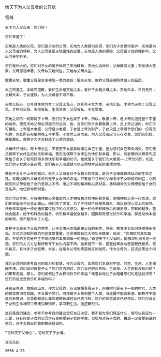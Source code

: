 给天下为人父母者的公开信

雪峰


    天下为人父母者：您们好！

    您们辛苦了！

    天地是人类的父母，您们是子女的父母，天地为人类提供资源，您们为子女提供爱护，天地是为人父母者的榜样，为人父母者是天地属性的延展，天地是人类的保障，父母是子女的保护伞，父母与天地齐名。

    您们是伟大的，您们对子女的爱护体现了天地精神，天地久远绵长，父母情深义重；天地博大宽厚，父母恩德卓著，父母与天地同性，天地与父母共生。

    敬畏天地，敬重父母是生命禅院一贯的原则；服务天地，赡养父母是禅院草做人的品质。

    本立而道生，本破而道散，爱护生命是天地之本，爱护子女是父母之本，天地失本，日月无光；父母失本，子女遭殃，为人父母者不可不察。

    天地无私心，以养育生命为本；父母无私心，以抚养子女为本。天地无私，才称为天地；父母无私，才称为父母。天地有私，生灵涂炭；父母有私，子女受难。

    天地之间的一切都属于上帝，您们的子女也属于上帝，所以，敬畏上帝，走上帝的道是整个宇宙的戒命，更是天地父母必须遵守的法则，故，当您们的子女要敬畏上帝，走上帝之道时，你们不可藏私，上帝是大老板，父母是小老板，子女是上帝的财产，子女只是上帝赐予您们的一份有灵礼物，但其所有权依然在上帝手里，子女奔上帝而去，为人父母者应当心存欢喜，您们若阻挠，就是藏私，就等于为子女制造了心灵的监狱。

    父母终归消失，而上帝永在，不要把子女紧紧地攥在自己手里，因为您们自己都会消失，您们无法保障子女终生的快乐和幸福，更无法保障子女来生的快乐和幸福，所以，有智慧的父母首先应教给子女关于如何获得永恒快乐和幸福的知识，也就是关于我们的大老板——上帝的知识，如此，您们的子女就不会迷惘，您们离开人间后就可以安然地奔赴新的生活领地。

    教给子女关于上帝的知识，是为人父母者对子女最大的疼爱，是为子女铺就锦绣灿烂的生命之路，高瞻远瞩的父母考虑的是子女永恒的幸福，只有鼠目寸光的父母考虑子女眼前的利益；心明眼亮的父母留给子女的是取之不尽，用之不竭的精神和心灵财富，愚昧糊涂的父母想留给子女的是名声、地位和物质财富。

    您们可以考察，只有精神和心灵富足的人才拥有真正的快乐和幸福，若精神和心灵一片荒漠，您们即使留给子女金山银山，他们除了挥霍，为了守住财产日夜焦躁外，难以获得心灵上的安然。快乐和幸福是一种创造财富过程中的心灵感受，是一种给予和释放后的满足感，拥有的越多，苦恼会越多，给予和释放的越多，快乐和幸福就会越多。因拥有而感觉快乐和幸福，那是动物本能的体现，而不是升华了人性。

    爱护子女是天下父母的共性，让子女快乐幸福是做父母的天性，但是，教育子女如何获得快乐幸福，方式方法和所教的内容非常重要，生命禅院有位大师叫天籁草，他说：“在相同的真实面前，不同的方式是产生不同结果的本质和唯一的原因。”希望天下为父母的，能够深刻思考这一问题，您们的方式方法和所教育子女的内容不同，结果就不一样，甚至结果会与愿望截然相反。每年每天，有许多子女犯罪、自杀，这是与父母的愿望相反的结局，作为父母的，应该反思这个问题。

    我们必须时刻思考自己的能力和智慧，作为父母的，如果您们本身对宇宙、时空、生命、人生模糊不清，您们如何教育子女？您们可否想过，您们自己的世界观、生命观、人生观有没有问题？如果有问题，那么，您们如何让子女获得快乐和幸福？难道非得让子女踏着您们的足迹前行吗？您们的足迹是快乐和幸福的吗？

    开窗日月进，放眼远山青，作为父母的，应该放眼看看天下，网络时代是天下一家的时代，人类的整体意识在觉醒，子女属于您们，同样属于上帝和整个人类，旧皮囊不能装新酒，旧秩序不能适应新意识，鸟类都知道让雏鸟翅膀长成时自己去飞翔，您们的观念或许已经落后，您们应该让子女到生命禅院中来接受新知识，学习新生活，适应新形式。

    这只是我的建议，参考不参考我的建议您们自己决定，我不能为您们保证什么，但可以肯定的一点是，只有疼爱子女的父母才有资格受到子女的孝敬，自私地对待子女的，最后一定会受到道的惩罚。对子女放纵和管制都是错误的。

    “可怜天下父母心”，可怜天下子女情。

    浑沌元初

    2006-4-28



